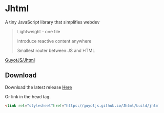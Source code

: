 # Jhtml

A tiny JavaScript library that simplifies webdev

> Lightweight - one file
>  
>  Introduce reactive content anywhere
>   
>   Smallest router between JS and HTML

[GuyotJS/Jhtml](https://guyotjs.github.io/Jhtml)

## Download

Download the latest release <a href="https://guyotjs.github.io/Jhtml/build/jhtml.js" download>Here</a>

Or link in the head tag. 
```html
<link rel="stylesheet"href="https://guyotjs.github.io/Jhtml/build/jhtml.js"/>
``` 
